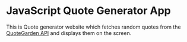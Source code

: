 # JavaScript Quote Generator App

This is Quote generator website which fetches random quotes from the [QuoteGarden API](https://api.quotable.io/) and displays them on the screen.
